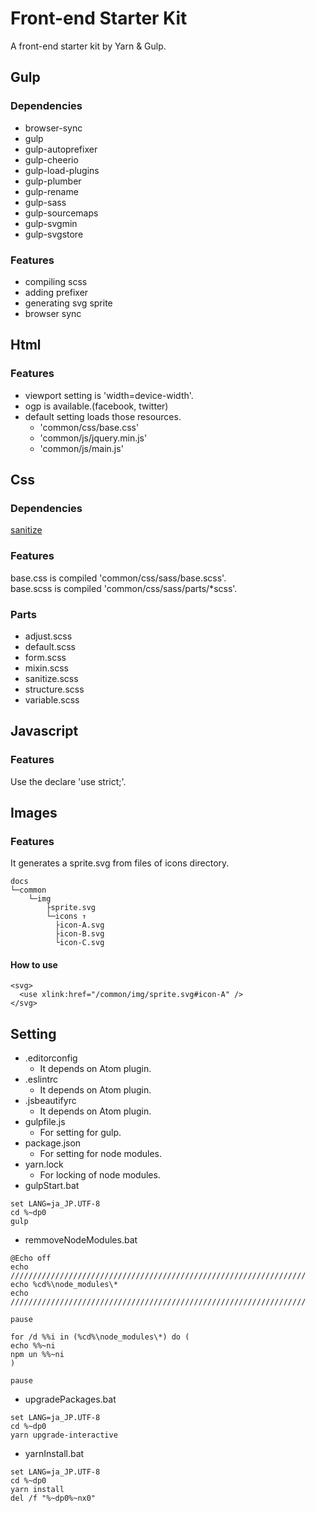 # Front-end Starter Kit

A front-end starter kit by Yarn & Gulp.

## Gulp

### Dependencies
 - browser-sync
 - gulp
 - gulp-autoprefixer
 - gulp-cheerio
 - gulp-load-plugins
 - gulp-plumber
 - gulp-rename
 - gulp-sass
 - gulp-sourcemaps
 - gulp-svgmin
 - gulp-svgstore

### Features
 - compiling scss
 - adding prefixer
 - generating svg sprite
 - browser sync

## Html

### Features

 - viewport setting is 'width=device-width'.
 - ogp is available.(facebook, twitter)
 - default setting loads those resources.
    - 'common/css/base.css'
    - 'common/js/jquery.min.js'
    - 'common/js/main.js'

## Css

### Dependencies

[sanitize](https://github.com/jonathantneal/sanitize.css)

### Features

base.css is compiled 'common/css/sass/base.scss'.  
base.scss is compiled 'common/css/sass/parts/\*scss'.

### Parts

 - adjust.scss
 - default.scss
 - form.scss
 - mixin.scss
 - sanitize.scss
 - structure.scss
 - variable.scss

## Javascript

### Features

Use the declare 'use strict;'.

## Images

### Features

It generates a sprite.svg from files of icons directory.

```
docs
└─common
    └─img
        ├sprite.svg
        └─icons ↑
          ├icon-A.svg
          ├icon-B.svg
          └icon-C.svg
```

#### How to use

```
<svg>
  <use xlink:href="/common/img/sprite.svg#icon-A" />
</svg>
```

## Setting

 - .editorconfig
    - It depends on Atom plugin.
 - .eslintrc
    - It depends on Atom plugin.
 - .jsbeautifyrc
    - It depends on Atom plugin.
 - gulpfile.js
    - For setting for gulp.
 - package.json
    - For setting for node modules.
 - yarn.lock
    - For locking of node modules.
 - gulpStart.bat
```
set LANG=ja_JP.UTF-8
cd %~dp0
gulp
```
 - remmoveNodeModules.bat
 ```
 @Echo off
 echo //////////////////////////////////////////////////////////////////
 echo %cd%\node_modules\*
 echo //////////////////////////////////////////////////////////////////

 pause

 for /d %%i in (%cd%\node_modules\*) do (
 echo %%~ni
 npm un %%~ni
 )

 pause
 ```
 - upgradePackages.bat
 ```
 set LANG=ja_JP.UTF-8
 cd %~dp0
 yarn upgrade-interactive
 ```
 - yarnInstall.bat
 ```
 set LANG=ja_JP.UTF-8
 cd %~dp0
 yarn install
 del /f "%~dp0%~nx0"
 ```
